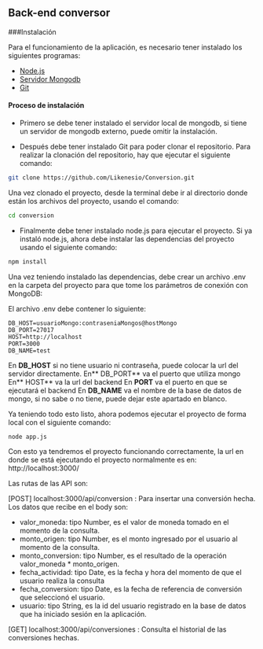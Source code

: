 ## Back-end conversor
###Instalación

Para el funcionamiento de la aplicación, es necesario tener instalado los siguientes programas:
- [Node.js](https://nodejs.org/es "Node.js")
- [Servidor Mongodb](https://www.mongodb.com/try/download/community "Servidor Mongodb")
- [Git ](https://git-scm.com/downloads "Git ")


#### Proceso de instalación
- Primero se debe tener instalado el servidor local de mongodb, si tiene un servidor de mongodb externo, puede omitir la instalación.

- Después debe tener instalado Git para poder clonar el repositorio. Para realizar la clonación del repositorio, hay que ejecutar el siguiente comando:

```bash
git clone https://github.com/Likenesio/Conversion.git
```
Una vez clonado el proyecto, desde la terminal debe ir al directorio donde están los archivos del proyecto, usando el comando:

```bash
cd conversion
```

- Finalmente debe tener instalado node.js para ejecutar el proyecto. Si ya instaló node.js, ahora debe instalar las dependencias del proyecto usando el siguiente comando:

```bash
npm install
```
Una vez teniendo instalado las dependencias, debe crear un archivo .env en la carpeta del proyecto para que tome los parámetros de conexión con MongoDB:

El archivo .env debe contener lo siguiente:

    DB_HOST=usuarioMongo:contraseniaMongos@hostMongo
    DB_PORT=27017
    HOST=http://localhost
    PORT=3000
    DB_NAME=test

En **DB_HOST** si no tiene usuario ni contraseña, puede colocar la url del servidor directamente.
En** DB_PORT** va el puerto que utiliza mongo
En** HOST** va la url del backend
En **PORT** va el puerto en que se ejecutará el backend
En **DB_NAME** va el nombre de la base de datos de mongo, si no sabe o no tiene, puede dejar este apartado en blanco.

Ya teniendo todo esto listo, ahora podemos ejecutar el proyecto de forma local con el siguiente comando:

    node app.js

Con esto ya tendremos el proyecto funcionando correctamente, la url en donde se está ejecutando el proyecto normalmente es en:  http://localhost:3000/

Las rutas de las API son:

[POST] localhost:3000/api/conversion : Para insertar una conversión hecha. Los datos que recibe en el body son:
- valor_moneda: tipo Number, es el valor de moneda tomado en el momento de la consulta.
- monto_origen: tipo Number, es el monto ingresado por el usuario al momento de la consulta.
- monto_conversion: tipo Number, es el resultado de la operación valor_moneda * monto_origen.
- fecha_actividad: tipo Date, es la fecha y hora del momento de que el usuario realiza la consulta 
- fecha_conversion: tipo Date, es la fecha de referencia de conversión que seleccionó el usuario.
- usuario: tipo String, es la id del usuario registrado en la base de datos que ha iniciado sesión en la aplicación.

[GET] localhost:3000/api/conversiones : Consulta el historial de las conversiones hechas.
